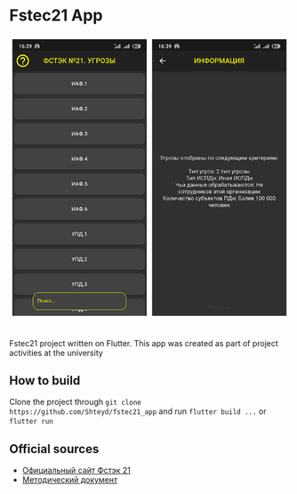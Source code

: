 # Fstec21 App

![alt text](screenshots/main-and-about-pages.png)
<br>
<br>

Fstec21 project written on Flutter.
This app was created as part of project activities at the university
## How to build
Clone the project through `git clone https://github.com/Shteyd/fstec21_app` and run `flutter build ...` or `flutter run`
<h2>Official sources</h2>
<ul>
    <li><a href="https://fstec21.blogspot.com/">Официальный сайт Фстэк 21</a></li>
    <li><a href="https://fstec.ru/component/attachments/download/636">Методический документ</a></li>
</ul>